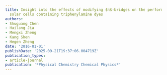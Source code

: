 ```yaml
---
title: Insight into the effects of modifying $π$-bridges on the performance of dye-sensitized
  solar cells containing triphenylamine dyes
authors:
- Shuguang Chen
- Hailang Jia
- Mengxi Zheng
- Kang Shen
- Hegen Zheng
date: '2016-01-01'
publishDate: '2025-09-21T19:37:06.004719Z'
publication_types:
- article-journal
publication: '*Physical Chemistry Chemical Physics*'
---
```

